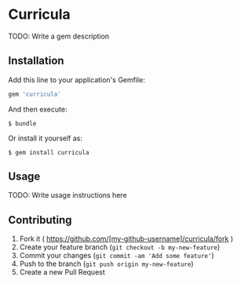 # Curricula

TODO: Write a gem description

## Installation

Add this line to your application's Gemfile:

```ruby
gem 'curricula'
```

And then execute:

    $ bundle

Or install it yourself as:

    $ gem install curricula

## Usage

TODO: Write usage instructions here

## Contributing

1. Fork it ( https://github.com/[my-github-username]/curricula/fork )
2. Create your feature branch (`git checkout -b my-new-feature`)
3. Commit your changes (`git commit -am 'Add some feature'`)
4. Push to the branch (`git push origin my-new-feature`)
5. Create a new Pull Request
